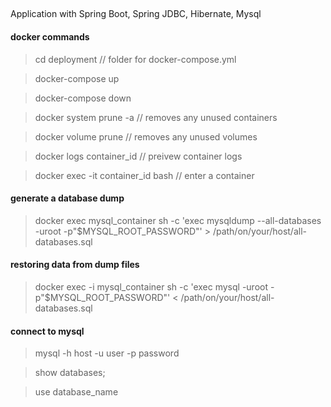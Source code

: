 ## 
Application with Spring Boot, Spring JDBC, Hibernate, Mysql

#### docker commands
> cd deployment // folder for docker-compose.yml

> docker-compose up

> docker-compose down

> docker system prune -a // removes any unused containers 

> docker volume prune // removes any unused volumes 

> docker logs container_id // preivew container logs

> docker exec -it container_id bash // enter a container

#### generate a database dump
> docker exec mysql_container sh -c 'exec mysqldump --all-databases -uroot -p"$MYSQL_ROOT_PASSWORD"' > /path/on/your/host/all-databases.sql

#### restoring data from dump files
> docker exec -i mysql_container sh -c 'exec mysql -uroot -p"$MYSQL_ROOT_PASSWORD"' < /path/on/your/host/all-databases.sql

#### connect to mysql
> mysql -h host -u user -p password

> show databases;

> use database_name
